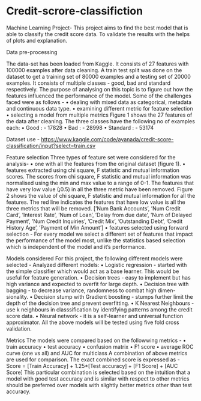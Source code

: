 # Credit-scrore-classifiction
Machine  Learning Project- This project aims to find the best model that is able to classify the credit score data. To validate the results with the helps of plots and explanation.

Data pre-processing

The data-set has been loaded from Kaggle. It consists of 27 features with 100000 examples after data cleaning. A train test split was done on the dataset to get a training set of 80000 examples and a testing set of 20000 examples. It consists of multiple classes - good, bad and standard respectively.
The purpose of analysing on this topic is to figure out how the features influenced the performance of the model. Some of the challenges faced were as follows -
• dealing with mixed data as categorical, metadata and continuous data type. • examining different metric for feature selection
• selecting a model from multiple metrics
Figure 1 shows the 27 features of the data after cleaning. The three classes have the following no of examples each:
• Good : - 17828
• Bad : - 28998
• Standard : - 53174

Dataset use - https://www.kaggle.com/code/ayanada/credit-score-classification/input?select=train.csv


Feature selection
Three types of feature set were considered for the analysis-
• one with all the features from the original dataset (figure 1).
• features extracted using chi square, F statistic and mutual information scores. The scores from chi square, F statistic and mutual information was normalised using the min and max value to a range of 0-1. The features that have very low value (¡0.5) in all the three metric have been removed. Figure 2 shows the value of chi square, F statistic and mutual information for all the features. The red line indicates the features that have low value is all the three metrics that will be removed. [’Num Bank Accounts’, ’Num Credit Card’, ’Interest Rate’, ’Num of Loan’, ’Delay from due date’, ’Num of Delayed Payment’, ’Num Credit Inquiries’, ’Credit Mix’, ’Outstanding Debt’, ’Credit History Age’, ’Payment of Min Amount’]
• features selected using forward selection - For every model we select a different set of features that impact the performance of the model most, unlike the statistics based selection which is independent of the model and it’s performance.

 
Models considered
For this project, the following different models were selected - Analyzed different models:
• Logistic regression - started with the simple classifier which would act as a base learner. This would be useful for feature generation.
• Decision trees - easy to implement but has high variance and expected to overfit for large depth.
• Decision tree with bagging - to decrease variance, randomness to combat high dimen- sionality.
• Decision stump with Gradient boosting - stumps further limit the depth of the decision tree and prevent overfitting.
• K Nearest Neighbours - use k neighbours in classsification by identifying patterns among the credit score data.
• Neural network - it is a self-learner and universal function approximator. All the above models will be tested using five fold cross validation.

Metrics
The models were compared based on the followwing metrics -
• train accuracy
• test accuracy
• confusion matrix
• F1 score
• average ROC curve (one vs all) and AUC for multiclass
A combination of above metrics are used for comparison. The exact combined score is expressed as -
Score = [Train Accuracy] + 1.25*[Test accuracy] + [F1 Score] + [AUC Score]
This particular combination is selected based on the intuition that a model with good test accuracy and is similar with respect to other metrics should be preferred over models with slightly better metrics other than test accuracy.

